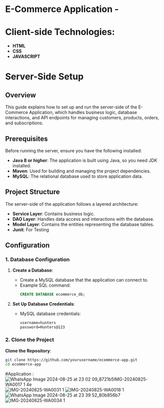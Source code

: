 # E-Commerce Application - 
# Client-side Technologies:
- **HTML**
- **CSS**
- **JAVASCRIPT**
# Server-Side Setup

## Overview

This guide explains how to set up and run the server-side of the E-Commerce Application, which handles business logic, database interactions, and API endpoints for managing customers, products, orders, and subscriptions.

## Prerequisites

Before running the server, ensure you have the following installed:

- **Java 8 or higher**: The application is built using Java, so you need JDK installed.
- **Maven**: Used for building and managing the project dependencies.
- **MySQL**: The relational database used to store application data.

## Project Structure

The server-side of the application follows a layered architecture:

- **Service Layer**: Contains business logic.
- **DAO Layer**: Handles data access and interactions with the database.
- **Model Layer**: Contains the entities representing the database tables.
- **Junit**: For Testing

## Configuration

### 1. Database Configuration

1. **Create a Database**: 
   - Create a MySQL database that the application can connect to.
   - Example SQL command:
     ```sql
     CREATE DATABASE ecommerce_db;
     ```

2. **Set Up Database Credentials**:
   - MySQL database credentials:
     ```properties
     username=hunters
     password=Hunters@123
     ```

### 2. Clone the Project

 **Clone the Repository**:
   ```bash
   git clone https://github.com/yourusername/ecommerce-app.git
   cd ecommerce-app
```

#Application :
![WhatsApp Image 2024-08-25 at 23 02 09_8721b5![IMG-20240825-WA0017 1](https://github.com/user-attachments/assets/aa5bf6fd-c323-44fb-baf1-aa772fcfcc98)
4e](https://github.com/user-attachments/assets/c4bd4ace-0026-4593-acd6-027eb0cfea1b)![IMG-20240825-WA0031 1](https://github.com/user-attachments/assets/920995cc-2741-4b9d-9951-9bda06bfed7b)
![IMG-20240825-WA0018 1](https://github.com/user-attachments/assets/c9b2f117-9dde-407a-b777-6ce6225e1c41)
![WhatsApp Image 2024-08-25 at 23 39 52_80b856b7](https://github.com/user-attachments/assets/2f50c80e-dc6c-4d9d-ae53-c8f7efe3f5cb)
![IMG-20240825-WA0034 1](https://github.com/user-attachments/assets/f4de4a34-36fb-400d-8ae8-9673cf5706f7)
